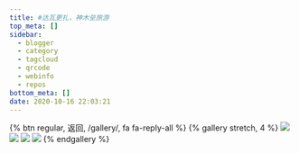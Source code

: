 ```yaml
---
title: #达瓦更扎，神木垒旅游
top_meta: []
sidebar:
  - blogger
  - category
  - tagcloud
  - qrcode
  - webinfo
  - repos
bottom_meta: []
date: 2020-10-16 22:03:21
---
```

{% btn regular, 返回, /gallery/, fa fa-reply-all %}
{% gallery stretch, 4 %}
![](https://7.dusays.com/2020/10/16/07344c29a0d05.jpg)
![](https://7.dusays.com/2020/10/16/32fb4c62ebd07.jpg)
![](https://7.dusays.com/2020/10/16/5e17ee0931475.jpg)
![](https://7.dusays.com/2020/10/16/7bc0b166c53f1.jpg)
{% endgallery %}
